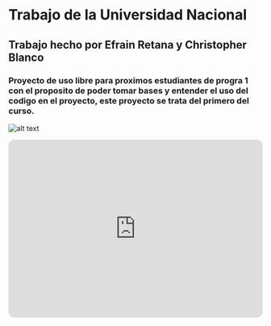 # Trabajo de la Universidad Nacional

## Trabajo hecho por Efrain Retana y Christopher Blanco
### Proyecto de uso libre para proximos estudiantes de progra 1 con el proposito de poder tomar bases y entender el uso del codigo en el proyecto, este proyecto se trata del primero del curso.

![alt text](https://www.relacionespublicas.una.ac.cr/images/servicios/Logo-UNA-Rojo_FondoTransparente.png)


<iframe style="border-radius:12px" src="https://open.spotify.com/embed/track/7iQXYTyuG13aoeHxGG28Nh?utm_source=generator" width="100%" height="352" frameBorder="0" allowfullscreen="" allow="autoplay; clipboard-write; encrypted-media; fullscreen; picture-in-picture" loading="lazy"></iframe>
